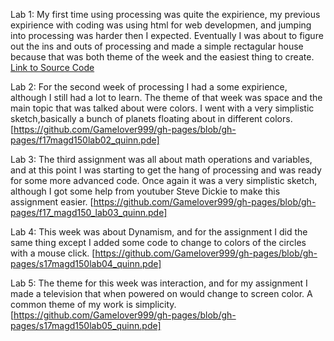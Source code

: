 Lab 1: My first time using processing was quite the expirience, my previous expirience with coding was using html for web developmen, and jumping into processing was harder then I expected. Eventually I was about to figure out the ins and outs of processing and made a simple rectagular house because that was both theme of the week and the easiest thing to create. [Link to Source Code](https://github.com/Gamelover999/gh-pages/blob/gh-pages/f17magd150lab01_quinn.pde)



Lab 2: For the second week of processing I had a some expirience, although I still had a lot to learn. The theme of that week was space and the main topic that was talked about were colors. I went with a very simplistic sketch,basically a bunch of planets floating about in different colors. [https://github.com/Gamelover999/gh-pages/blob/gh-pages/f17magd150lab02_quinn.pde]



Lab 3: The third assignment was all about math operations and variables, and at this point I was starting to get the hang of processing and was ready for some more advanced code. Once again it was a very simplistic sketch, although I got some help from youtuber Steve Dickie to make this assignment easier. [https://github.com/Gamelover999/gh-pages/blob/gh-pages/f17_magd150_lab03_quinn.pde]

Lab 4: This week was about Dynamism, and for the assignment I did the same thing except I added some code to change to colors of the circles with a mouse click. [https://github.com/Gamelover999/gh-pages/blob/gh-pages/s17magd150lab04_quinn.pde]



Lab 5: The theme for this week was interaction, and for my assignment I made a television that when powered on would change to screen color. A common theme of my work is simplicity. [https://github.com/Gamelover999/gh-pages/blob/gh-pages/s17magd150lab05_quinn.pde]

